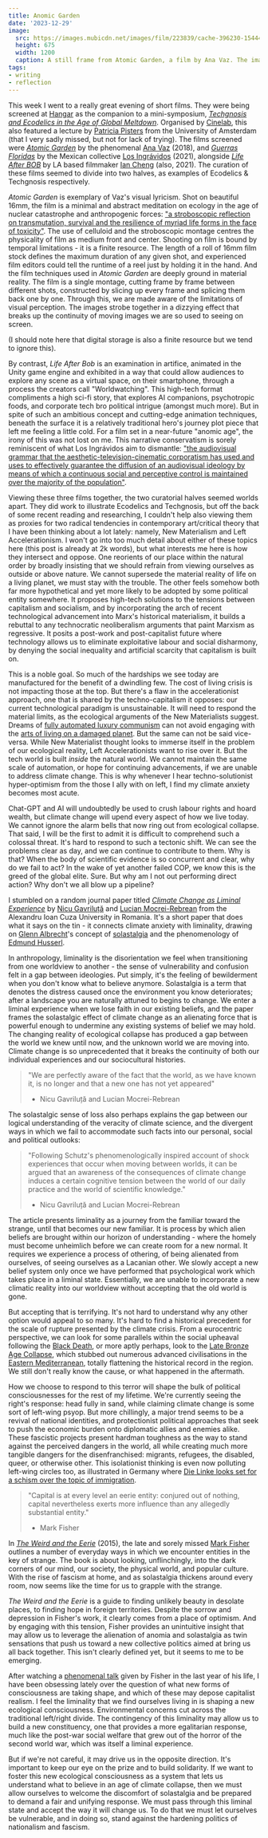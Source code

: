 ```yaml
---
title: Anomic Garden
date: '2023-12-29'
image:
  src: https://images.mubicdn.net/images/film/223839/cache-396230-1544439067/image-w1280.jpg?size=1200x
  height: 675
  width: 1200
  caption: A still frame from Atomic Garden, a film by Ana Vaz. The image is of a firework exploding in the sky in a circular pattern.
tags: 
- writing
- reflection
---
```


This week I went to a really great evening of short films. They were being screened at [Hangar](https://hangar.com.pt/) as the companion to a mini-symposium, *[Techgnosis and Ecodelics in the Age of Global Meltdown](https://ifilnova.pt/en/events/patricia-pisters/)*. Organised by [Cinelab](https://ifilnova.pt/en/laboratories/cinelab/), this also featured a lecture by [Patricia Pisters](https://patriciapisters.com/) from the University of Amsterdam (that I very sadly missed, but not for lack of trying). The films screened were *[Atomic Garden](https://mubi.com/en/de/films/atomic-garden)* by the phenomenal [Ana Vaz](https://vimeo.com/anavaz) (2018), and *[Guerras Floridas](https://vimeo.com/533378356)* by the Mexican collective [Los Ingrávidos](https://www.instagram.com/zonaingravida) (2021), alongside *[Life After BOB](https://lifeafterbob.io)* by LA based filmmaker [Ian Cheng](https://en.wikipedia.org/wiki/Ian_Cheng) (also, 2021). The curation of these films seemed to divide into two halves, as examples of Ecodelics & Techgnosis respectively.

_Atomic Garden_ is exemplary of Vaz's visual lyricism. Shot on beautiful 16mm, the film is a minimal and abstract meditation on ecology in the age of nuclear catastrophe and anthropogenic forces: ["a stroboscopic reflection on transmutation, survival and the resilience of myriad life forms in the face of toxicity"](https://www.spectre-productions.com/fr/catalogue/atomic-garden). The use of celluloid and the stroboscopic montage centres the physicality of film as medium front and center. Shooting on film is bound by temporal limitations - it is a finite resource. The length of a roll of 16mm film stock defines the maximum duration of any given shot, and experienced film editors could tell the runtime of a reel just by holding it in the hand. And the film techniques used in _Atomic Garden_ are deeply ground in material reality. The film is a single montage, cutting frame by frame between different shots, constructed by slicing up every frame and splicing them back one by one. Through this, we are made aware of the limitations of visual perception. The images strobe together in a dizzying effect that breaks up the continuity of moving images we are so used to seeing on screen.

(I should note here that digital storage is also a finite resource but we tend to ignore this).

By contrast, _Life After Bob_ is an examination in artifice, animated in the Unity game engine and exhibited in a way that could allow audiences to explore any scene as a virtual space, on their smartphone, through a process the creators call "Worldwatching". This high-tech format compliments a high sci-fi story, that explores AI companions, psychotropic foods, and corporate tech bro political intrigue (amongst much more). But in spite of such an ambitious concept and cutting-edge animation techniques, beneath the surface it is a relatively traditional hero's journey plot piece that left me feeling a little cold. For a film set in a near-future "anomic age", the irony of this was not lost on me. This narrative conservatism is sorely reminiscent of what Los Ingrávidos aim to dismantle: ["the audiovisual grammar that the aesthetic-television-cinematic corporatism has used and uses to effectively guarantee the diffusion of an audiovisual ideology by means of which a continuous social and perceptive control is maintained over the majority of the population"](https://lightcone.org/en/group-1474-colectivo-los-ingravidos).

Viewing these three films together, the two curatorial halves seemed worlds apart. They did work to illustrate Ecodelics and Techgnosis, but off the back of some recent reading and researching, I couldn't help also viewing them as proxies for two radical tendencies in contemporary art/critical theory that I have been thinking about a lot lately: namely, New Materialism and Left Accelerationism. I won't go into too much detail about either of these topics here (this post is already at 2k words), but what interests me here is how they intersect and oppose. One reorients of our place within the natural order by broadly insisting that we should refrain from viewing ourselves as outside or above nature. We cannot supersede the material reality of life on a living planet, we must stay with the trouble. The other feels somehow both far more hypothetical and yet more likely to be adopted by some political entity somewhere. It proposes high-tech solutions to the tensions between capitalism and socialism, and by incorporating the arch of recent technological advancement into Marx's historical materialism, it builds a rebuttal to any technocratic neoliberalism arguments that paint Marxism as regressive. It posits a post-work and post-capitalist future where technology allows us to eliminate exploitative labour and social disharmony, by denying the social inequality and artificial scarcity that capitalism is built on.

This is a noble goal. So much of the hardships we see today are manufactured for the benefit of a dwindling few. The cost of living crisis is not impacting those at the top. But there's a flaw in the accelerationist approach, one that is shared by the techno-capitalism it opposes: our current technological paradigm is unsustainable. It will need to respond the material limits, as the ecological arguments of the New Materialists suggest. Dreams of [fully automated luxury communism](https://www.youtube.com/watch?v=dmQ-BZ3eWxM) can not avoid engaging with the [arts of living on a damaged planet](https://www.upress.umn.edu/book-division/books/arts-of-living-on-a-damaged-planet). But the same can not be said vice-versa. While New Materialist thought looks to immerse itself in the problem of our ecological reality, Left Accelerationists want to rise over it. But the tech world is built _inside_ the natural world. We cannot maintain the same scale of automation, or hope for continuing advancements, if we are unable to address climate change. This is why whenever I hear techno-solutionist hyper-optimism from the those I ally with on left, I find my climate anxiety becomes most acute.

Chat-GPT and AI will undoubtedly be used to crush labour rights and hoard wealth, but climate change will upend every aspect of how we live today. We cannot ignore the alarm bells that now ring out from ecological collapse. That said, I will be the first to admit it is difficult to comprehend such a colossal threat. It's hard to respond to such a tectonic shift. We can see the problems clear as day, and we can continue to contribute to them. Why is that? When the body of scientific evidence is so concurrent and clear, why do we fail to act? In the wake of yet another failed COP, we know this is the greed of the global elite. Sure. But why am I not out performing direct action? Why don't we all blow up a pipeline?

I stumbled on a random journal paper titled *[Climate Change as Liminal Experience](https://www.mdpi.com/2071-1050/15/6/5407)* by [Nicu Gavriluță](https://sciprofiles.com/profile/956133) and [Lucian Mocrei-Rebrean](https://sciprofiles.com/profile/author/dXNOODlyNzk2ZWpJRFVLcy9jY093UlFjeTJWY0lIYi9UdjVVZ2dTdUtqTT0=?utm_source=mdpi.com&utm_medium=website&utm_campaign=avatar_name) from the Alexandru Ioan Cuza University in Romania. It's a short paper that does what it says on the tin - it connects climate anxiety with liminality, drawing on [Glenn Albrecht](https://en.wikipedia.org/wiki/Glenn_Albrecht)'s concept of [solastalgia](https://en.wikipedia.org/wiki/Solastalgia) and the phenomenology of [Edmund Husserl](https://plato.stanford.edu/entries/husserl). 

In anthropology, liminality is the disorientation we feel when transitioning from one worldview to another - the sense of vulnerability and confusion felt in a gap between ideologies. Put simply, it's the feeling of bewilderment when you don't know what to believe anymore. Solastalgia is a term that denotes the distress caused once the environment you know deteriorates; after a landscape you are naturally attuned to begins to change. We enter a liminal experience when we lose faith in our existing beliefs, and the paper frames the solastalgic effect of climate change as an alienating force that is powerful enough to undermine any existing systems of belief we may hold. The changing reality of ecological collapse has produced a gap between the world we knew until now, and the unknown world we are moving into. Climate change is so unprecedented that it breaks the continuity of both our individual experiences and our sociocultural histories.

> "We are perfectly aware of the fact that the world, as we have known it, is no longer and that a new one has not yet appeared"
> - Nicu Gavriluță and Lucian Mocrei-Rebrean

The solastalgic sense of loss also perhaps explains the gap between our logical understanding of the veracity of climate science, and the divergent ways in which we fail to accommodate such facts into our personal, social and political outlooks:

> "Following Schutz's phenomenologically inspired account of shock experiences that occur when moving between worlds, it can be argued that an awareness of the consequences of climate change induces a certain cognitive tension between the world of our daily practice and the world of scientific knowledge."
> - Nicu Gavriluță and Lucian Mocrei-Rebrean

The article presents liminality as a journey from the familiar toward the strange, until that becomes our new familiar. It is process by which alien beliefs are brought within our horizon of understanding - where the homely must become unheimlich before we can create room for a new normal. It requires we experience a process of othering, of being alienated from ourselves, of seeing ourselves as a Lacanian other. We slowly accept a new belief system only once we have performed that psychological work which takes place in a liminal state. Essentially, we are unable to incorporate a new climatic reality into our worldview without accepting that the old world is gone.

But accepting that is terrifying. It's not hard to understand why any other option would appeal to so many. It's hard to find a historical precedent for the scale of rupture presented by the climate crisis. From a eurocentric perspective, we can look for some parallels within the social upheaval following the [Black Death](https://en.wikipedia.org/wiki/Black_Death), or more aptly perhaps, look to the [Late Bronze Age Collapse](https://en.wikipedia.org/wiki/Late_Bronze_Age_collapse), which stubbed out numerous advanced civilisations in the [Eastern Mediterranean](https://en.wikipedia.org/wiki/Eastern_Mediterranean "Eastern Mediterranean"), totally flattening the historical record in the region. We still don't really know the cause, or what happened in the aftermath.

How we choose to respond to this terror will shape the bulk of political consciousnesses for the rest of my lifetime. We're currently seeing the right's response: head fully in sand, while claiming climate change is some sort of left-wing psyop. But more chillingly, a major trend seems to be a revival of national identities, and protectionist political approaches that seek to push the economic burden onto diplomatic allies and enemies alike. These fascistic projects present hardman toughness as the way to stand against the perceived dangers in the world, all while creating much more tangible dangers for the disenfranchised: migrants, refugees, the disabled, queer, or otherwise other. This isolationist thinking is even now polluting left-wing circles too, as illustrated in Germany where [Die Linke looks set for a schism over the topic of immigration](https://www.theguardian.com/commentisfree/2023/oct/31/germany-left-far-right-new-party-sahra-wagenknecht).

> "Capital is at every level an eerie entity: conjured out of nothing, capital nevertheless exerts more influence than any allegedly substantial entity."
> - Mark Fisher

In *[The Weird and the Eerie](https://repeaterbooks.com/product/the-weird-and-the-eerie/)* (2015), the late and sorely missed [Mark Fisher](https://en.wikipedia.org/wiki/Mark_Fisher) outlines a number of everyday ways in which we encounter entities in the key of strange. The book is about looking, unflinchingly, into the dark corners of our mind, our society, the physical world, and popular culture. With the rise of fascism at home, and as solastalgia thickens around every room, now seems like the time for us to grapple with the strange.

_The Weird and the Eerie_ is a guide to finding unlikely beauty in desolate places, to finding hope in foreign territories. Despite the sorrow and depression in Fisher's work, it clearly comes from a place of optimism. And by engaging with this tension, Fisher provides an unintuitive insight that may allow us to leverage the alienation of anomia and solastalgia as twin sensations that push us toward a new collective politics aimed at bring us all back together. This isn't clearly defined yet, but it seems to me to be emerging. 

After watching a [phenomenal talk](https://www.youtube.com/watch?v=deZgzw0YHQI) given by Fisher in the last year of his life, I have been obsessing lately over the question of what new forms of consciousness are taking shape, and which of these may depose capitalist realism. I feel the liminality that we find ourselves living in is shaping a new ecological consciousness. Environmental concerns cut across the traditional left/right divide. The contingency of this liminality may allow us to build a new constituency, one that provides a more egalitarian response, much like the post-war social welfare that grew out of the horror of the second world war, which was itself a liminal experience. 

But if we're not careful, it may drive us in the opposite direction. It's important to keep our eye on the prize and to build solidarity. If we want to foster this new ecological consciousness as a system that lets us understand what to believe in an age of climate collapse, then we must allow ourselves to welcome the discomfort of solastalgia and be prepared to demand a fair and unifying response. We must pass through this liminal state and accept the way it will change us. To do that we must let ourselves be vulnerable, and in doing so, stand against the hardening politics of nationalism and fascism.
